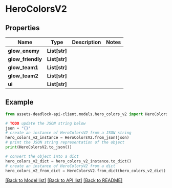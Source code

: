 # HeroColorsV2


## Properties

Name | Type | Description | Notes
------------ | ------------- | ------------- | -------------
**glow_enemy** | **List[str]** |  | 
**glow_friendly** | **List[str]** |  | 
**glow_team1** | **List[str]** |  | 
**glow_team2** | **List[str]** |  | 
**ui** | **List[str]** |  | 

## Example

```python
from assets-deadlock-api-client.models.hero_colors_v2 import HeroColorsV2

# TODO update the JSON string below
json = "{}"
# create an instance of HeroColorsV2 from a JSON string
hero_colors_v2_instance = HeroColorsV2.from_json(json)
# print the JSON string representation of the object
print(HeroColorsV2.to_json())

# convert the object into a dict
hero_colors_v2_dict = hero_colors_v2_instance.to_dict()
# create an instance of HeroColorsV2 from a dict
hero_colors_v2_from_dict = HeroColorsV2.from_dict(hero_colors_v2_dict)
```
[[Back to Model list]](../README.md#documentation-for-models) [[Back to API list]](../README.md#documentation-for-api-endpoints) [[Back to README]](../README.md)


